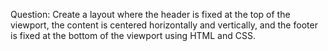 Question:
Create a layout where the header is fixed at the top of the viewport, the content is centered horizontally and vertically, and the footer is fixed at the bottom of the viewport using HTML and CSS.

